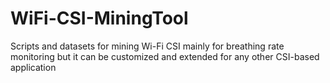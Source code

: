 # WiFi-CSI-MiningTool
Scripts and datasets for mining Wi-Fi CSI mainly for breathing rate monitoring but it can be customized and extended for any other CSI-based application

